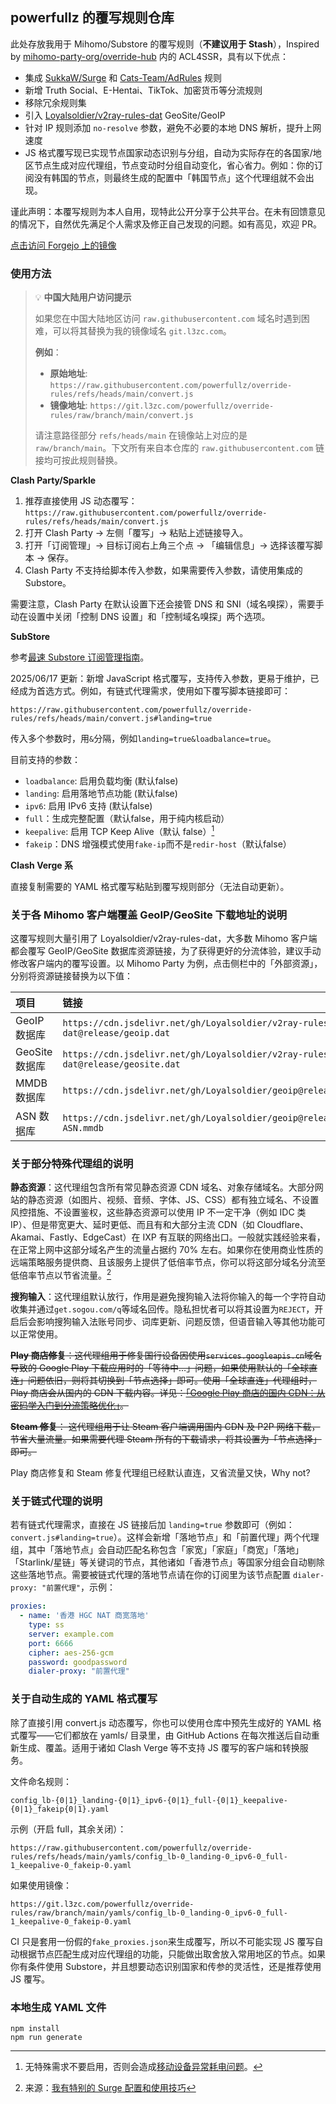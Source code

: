 ## powerfullz 的覆写规则仓库

此处存放我用于 Mihomo/Substore 的覆写规则（**不建议用于 Stash**），Inspired by [mihomo-party-org/override-hub](https://github.com/mihomo-party-org/override-hub) 内的 ACL4SSR，具有以下优点：

*   集成 [SukkaW/Surge](https://github.com/SukkaW/Surge) 和 [Cats-Team/AdRules](https://github.com/Cats-Team/AdRules) 规则
*   新增 Truth Social、E-Hentai、TikTok、加密货币等分流规则
*   移除冗余规则集
*   引入 [Loyalsoldier/v2ray-rules-dat](https://github.com/Loyalsoldier/v2ray-rules-dat) GeoSite/GeoIP
*   针对 IP 规则添加 `no-resolve` 参数，避免不必要的本地 DNS 解析，提升上网速度
*   JS 格式覆写现已实现节点国家动态识别与分组，自动为实际存在的各国家/地区节点生成对应代理组，节点变动时分组自动变化，省心省力。例如：你的订阅没有韩国的节点，则最终生成的配置中「韩国节点」这个代理组就不会出现。

谨此声明：本覆写规则为本人自用，现特此公开分享于公共平台。在未有回馈意见的情况下，自然优先满足个人需求及修正自己发现的问题。如有高见，欢迎 PR。

[点击访问 Forgejo 上的镜像](https://git.l3zc.com/powerfullz/override-rules)

### 使用方法

> 💡 **中国大陆用户访问提示**
>
> 如果您在中国大陆地区访问 `raw.githubusercontent.com` 域名时遇到困难，可以将其替换为我的镜像域名 `git.l3zc.com`。
>
> **例如**：
> *   **原始地址**: `https://raw.githubusercontent.com/powerfullz/override-rules/refs/heads/main/convert.js`
> *   **镜像地址**: `https://git.l3zc.com/powerfullz/override-rules/raw/branch/main/convert.js`
>
> 请注意路径部分 `refs/heads/main` 在镜像站上对应的是 `raw/branch/main`。下文所有来自本仓库的 `raw.githubusercontent.com` 链接均可按此规则替换。

**Clash Party/Sparkle**

1.  推荐直接使用 JS 动态覆写：`https://raw.githubusercontent.com/powerfullz/override-rules/refs/heads/main/convert.js`
2.  打开 Clash Party → 左侧「覆写」→ 粘贴上述链接导入。
3.  打开「订阅管理」→ 目标订阅右上角三个点 → 「编辑信息」→ 选择该覆写脚本 → 保存。
4.  Clash Party 不支持给脚本传入参数，如果需要传入参数，请使用集成的 Substore。

需要注意，Clash Party 在默认设置下还会接管 DNS 和 SNI（域名嗅探），需要手动在设置中关闭「控制 DNS 设置」和「控制域名嗅探」两个选项。

**SubStore**

参考[最速 Substore 订阅管理指南](https://blog.l3zc.com/2025/03/clash-subscription-convert/)。

2025/06/17 更新：新增 JavaScript 格式覆写，支持传入参数，更易于维护，已经成为首选方式。例如，有链式代理需求，使用如下覆写脚本链接即可：

```
https://raw.githubusercontent.com/powerfullz/override-rules/refs/heads/main/convert.js#landing=true
```

传入多个参数时，用`&`分隔，例如`landing=true&loadbalance=true`。

目前支持的参数：

*   `loadbalance`: 启用负载均衡 (默认false)
*   `landing`: 启用落地节点功能 (默认false)
*   `ipv6`: 启用 IPv6 支持 (默认false)
*   `full`：生成完整配置（默认false，用于纯内核启动）
*   `keepalive`: 启用 TCP Keep Alive（默认 false）[^fn2]
*   `fakeip`：DNS 增强模式使用`fake-ip`而不是`redir-host`（默认false）

[^fn2]: 无特殊需求不要启用，否则会造成[移动设备异常耗电问题](https://github.com/vernesong/OpenClash/issues/2614)。

**Clash Verge 系**

直接复制需要的 YAML 格式覆写粘贴到覆写规则部分（无法自动更新）。

### 关于各 Mihomo 客户端覆盖 GeoIP/GeoSite 下载地址的说明

这覆写规则大量引用了 Loyalsoldier/v2ray-rules-dat，大多数 Mihomo 客户端都会覆写 GeoIP/GeoSite 数据库资源链接，为了获得更好的分流体验，建议手动修改客户端内的覆写设置。以 Mihomo Party 为例，点击侧栏中的「外部资源」，分别将资源链接替换为以下值：

| 项目 | 链接 |
| :--- | :--- |
| GeoIP 数据库 | `https://cdn.jsdelivr.net/gh/Loyalsoldier/v2ray-rules-dat@release/geoip.dat` |
| GeoSite 数据库 | `https://cdn.jsdelivr.net/gh/Loyalsoldier/v2ray-rules-dat@release/geosite.dat` |
| MMDB 数据库 | `https://cdn.jsdelivr.net/gh/Loyalsoldier/geoip@release/Country.mmdb` |
| ASN 数据库 | `https://cdn.jsdelivr.net/gh/Loyalsoldier/geoip@release/GeoLite2-ASN.mmdb` |

### 关于部分特殊代理组的说明

**静态资源**：这代理组包含所有常见静态资源 CDN 域名、对象存储域名。大部分网站的静态资源（如图片、视频、音频、字体、JS、CSS）都有独立域名、不设置风控措施、不设置鉴权，这些静态资源可以使用 IP 不一定干净（例如 IDC 类 IP）、但是带宽更大、延时更低、而且有和大部分主流 CDN（如 Cloudflare、Akamai、Fastly、EdgeCast）在 IXP 有互联的网络出口。一般就实践经验来看，在正常上网中这部分域名产生的流量占据约 70% 左右。如果你在使用商业性质的远端策略服务提供商、且该服务上提供了低倍率节点，你可以将这部分域名分流至低倍率节点以节省流量。[^fn1]

[^fn1]: 来源：[我有特别的 Surge 配置和使用技巧](https://blog.skk.moe/post/i-have-my-unique-surge-setup/)

**搜狗输入**：这代理组默认放行，作用是避免搜狗输入法将你输入的每一个字符自动收集并通过`get.sogou.com/q`等域名回传。隐私担忧者可以将其设置为`REJECT`，开启后会影响搜狗输入法账号同步、词库更新、问题反馈，但语音输入等其他功能可以正常使用。

~~**Play 商店修复**：这代理组用于修复国行设备因使用`services.googleapis.cn`域名导致的 Google Play 下载应用时的「等待中…」问题，如果使用默认的「全球直连」问题依旧，则将其切换到「节点选择」即可。使用「全球直连」代理组时，Play 商店会从国内的 CDN 下载内容。详见：[「Google Play 商店的国内 CDN：从密码学入门到分流策略优化」](https://blog.l3zc.com/2025/03/chinese-cdn-used-by-playstore/)。~~

~~**Steam 修复**： 这代理组用于让 Steam 客户端调用国内 CDN 及 P2P 网络下载，节省大量流量。如果需要代理 Steam 所有的下载请求，将其设置为「节点选择」即可。~~

Play 商店修复和 Steam 修复代理组已经默认直连，又省流量又快，Why not?

### 关于链式代理的说明

若有链式代理需求，直接在 JS 链接后加 `landing=true` 参数即可（例如：`convert.js#landing=true`）。这样会新增「落地节点」和「前置代理」两个代理组，其中「落地节点」会自动匹配名称包含「家宽」「家庭」「商宽」「落地」「Starlink/星链」等关键词的节点，其他诸如「香港节点」等国家分组会自动剔除这些落地节点。需要被链式代理的落地节点请在你的订阅里为该节点配置 `dialer-proxy: "前置代理"`，示例：

```yaml
proxies:
  - name: '香港 HGC NAT 商宽落地'
    type: ss
    server: example.com
    port: 6666
    cipher: aes-256-gcm
    password: goodpassword
    dialer-proxy: "前置代理"
```

### 关于自动生成的 YAML 格式覆写

除了直接引用 convert.js 动态覆写，你也可以使用仓库中预先生成好的 YAML 格式覆写——它们都放在 yamls/ 目录里，由 GitHub Actions 在每次推送后自动重新生成、覆盖。适用于诸如 Clash Verge 等不支持 JS 覆写的客户端和转换服务。

文件命名规则：

```
config_lb-{0|1}_landing-{0|1}_ipv6-{0|1}_full-{0|1}_keepalive-{0|1}_fakeip{0|1}.yaml
```

示例（开启 full，其余关闭）：

```
https://raw.githubusercontent.com/powerfullz/override-rules/refs/heads/main/yamls/config_lb-0_landing-0_ipv6-0_full-1_keepalive-0_fakeip-0.yaml
```

如果使用镜像：

```
https://git.l3zc.com/powerfullz/override-rules/raw/branch/main/yamls/config_lb-0_landing-0_ipv6-0_full-1_keepalive-0_fakeip-0.yaml
```

CI 只是套用一份假的`fake_proxies.json`来生成覆写，所以不可能实现 JS 覆写自动根据节点匹配生成对应代理组的功能，只能做出取舍放入常用地区的节点。如果你有条件使用 Substore，并且想要动态识别国家和传参的灵活性，还是推荐使用 JS 覆写。

### 本地生成 YAML 文件

```shell
npm install
npm run generate
```